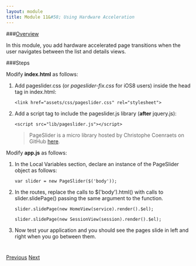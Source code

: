 ```yaml
---
layout: module
title: Module 11&#58; Using Hardware Acceleration
---
```

###<a href="develop/test.html">Overview</a>

In this module, you add hardware accelerated page transitions when the user navigates between the list and details 
views. 

###Steps

Modify **index.html** as follows:

1. Add pageslider.css (or *pageslider-fix.css* for iOS8 users) inside the head tag in index.html:

    ```
    <link href="assets/css/pageslider.css" rel="stylesheet">
    ```

2. Add a script tag to include the pageslider.js library (**after** jquery.js):

    ```
    <script src="lib/pageslider.js"></script>
    ```

    >PageSlider is a micro library hosted by Christophe Coenraets on GitHub <a href="https://github.com/ccoenraets/PageSlider">here</a>.


Modify **app.js** as follows:

1. In the Local Variables section, declare an instance of the PageSlider object as follows:

    ```
    var slider = new PageSlider($('body'));
    ```

2. In the routes, replace the calls to $('body').html() with calls to slider.slidePage() passing the same argument to the function.

    ```
    slider.slidePage(new HomeView(service).render().$el);
    ```

    ```
    slider.slidePage(new SessionView(session).render().$el);
    ```

    

3. Now test your application and you should see the pages slide in left and right when you go between them. 

<div class="row" style="margin-top:40px;">
<div class="col-sm-12">
<a href="routing.html" class="btn btn-default"><i class="glyphicon glyphicon-chevron-left"></i> 
Previous</a>
<a href="geolocation.html" class="btn btn-default pull-right">Next <i class="glyphicon glyphicon-chevron-right"></i></a>
</div>
</div>